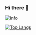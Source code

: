 ### Hi there 👋

![info](https://github-readme-stats.vercel.app/api?username=PolarisSdesu&show_icons=true&count_private=true&hide=prs&theme=default_repocard)

[![Top Langs](https://github-readme-stats.vercel.app/api/top-langs/?username=PolarisSdesu)](https://github.com/PolarisSdesu/github-readme-stats)

